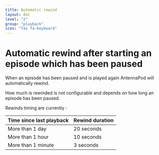 ```yaml
---
title: Automatic rewind
layout: doc
level: "2"
group: "playback"
icon: "fas fa-keyboard"
---
```


# Automatic rewind after starting an episode which has been paused

When an episode has been paused and is played again AntennaPod will automatically rewind.

How much is rewinded is not configurable and depends on how long an episode has been paused.

Rewinds timing are currently :


| Time since last playback |	Rewind duration |
| -- | -- |
|More than 1 day |	20 seconds |
|More than 1 hour |	10 seconds |
|More than 1 minute |	3 seconds |
